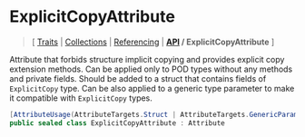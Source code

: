 # ExplicitCopyAttribute

> \[ [Traits](../traits.md)
> \| [Collections](../collections.md)
> \| [Referencing](../borrow-checker-at-home.md)
> \| **[API](index.g.md) / ExplicitCopyAttribute**
> \]

Attribute that forbids structure implicit copying and provides explicit copy extension methods.
Can be applied only to POD types without any methods and private fields.
Should be added to a struct that contains fields of `ExplicitCopy` type.
Can be also applied to a generic type parameter to make it compatible with `ExplicitCopy` types.

```csharp
[AttributeUsage(AttributeTargets.Struct | AttributeTargets.GenericParameter)]
public sealed class ExplicitCopyAttribute : Attribute
```
